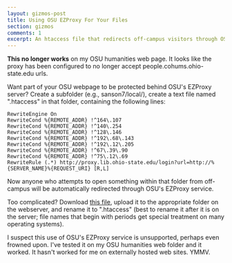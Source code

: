 ```yaml
---
layout: gizmos-post
title: Using OSU EZProxy For Your Files
section: gizmos
comments: 1
excerpt: An htaccess file that redirects off-campus visitors through OSU's EZProxy server. This **no longer works** with people.cohums.ohio-state.edu urls.
---
```


**This no longer works** on my OSU humanities web page. It looks like the proxy has been configured to no longer accept people.cohums.ohio-state.edu urls.

Want part of your OSU webpage to be protected behind OSU's EZProxy server? Create a subfolder (e.g., sanson7/local/), create a text file named ".htaccess" in that folder, containing the following lines:

	RewriteEngine On
	RewriteCond %{REMOTE_ADDR} !^164\.107
	RewriteCond %{REMOTE_ADDR} !^140\.254
	RewriteCond %{REMOTE_ADDR} !^128\.146
	RewriteCond %{REMOTE_ADDR} !^192\.68\.143 
	RewriteCond %{REMOTE_ADDR} !^192\.12\.205 
	RewriteCond %{REMOTE_ADDR} !^67\.39\.90 
	RewriteCond %{REMOTE_ADDR} !^75\.12\.69
	RewriteRule (.*) http://proxy.lib.ohio-state.edu/login?url=http://%{SERVER_NAME}%{REQUEST_URI} [R,L]

Now anyone who attempts to open something within that folder from off-campus will be automatically redirected through OSU's EZProxy service.

Too complicated? Download [this file](rename_to_dot_htaccess.txt), upload it to the appropriate folder on the webserver, and rename it to ".htaccess" (best to rename it after it is on the server; file names that begin with periods get special treatment on many operating systems).

I suspect this use of OSU's EZProxy service is unsupported, perhaps even frowned upon. I've tested it on my OSU humanities web folder and it worked. It hasn't worked for me on externally hosted web sites. YMMV.

